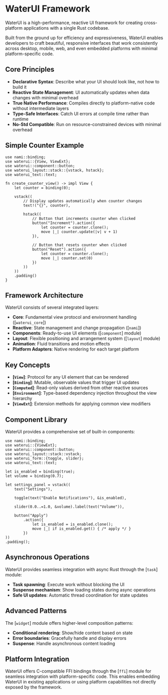 # WaterUI Framework

WaterUI is a high-performance, reactive UI framework for creating cross-platform applications
with a single Rust codebase.

Built from the ground up for efficiency and expressiveness, WaterUI enables developers to craft
beautiful, responsive interfaces that work consistently across desktop, mobile, web, and even
embedded platforms with minimal platform-specific code.

## Core Principles

- **Declarative Syntax**: Describe what your UI should look like, not how to build it
- **Reactive State Management**: UI automatically updates when data changes with minimal overhead
- **True Native Performance**: Compiles directly to platform-native code without intermediate layers
- **Type-Safe Interfaces**: Catch UI errors at compile time rather than runtime
- **No-Std Compatible**: Run on resource-constrained devices with minimal overhead

## Simple Counter Example

```rust,ignore
use nami::binding;
use waterui::{View, ViewExt};
use waterui::component::button;
use waterui_layout::stack::{vstack, hstack};
use waterui_text::text;

fn create_counter_view() -> impl View {
    let counter = binding(0);

    vstack((
        // Display updates automatically when counter changes
        text!("{}", counter),

        hstack((
            // Button that increments counter when clicked
            button("Increment").action({
                let counter = counter.clone();
                move |_| counter.update(|v| v + 1)
            }),

            // Button that resets counter when clicked
            button("Reset").action({
                let counter = counter.clone();
                move |_| counter.set(0)
            })
        ))
    ))
    .padding()
}
```

## Framework Architecture

WaterUI consists of several integrated layers:

- **Core**: Fundamental view protocol and environment handling ([`waterui_core`])
- **Reactive**: State management and change propagation ([`nami`])
- **Components**: Ready-to-use UI elements ([`component`] module)
- **Layout**: Flexible positioning and arrangement system ([`layout`] module)
- **Animation**: Fluid transitions and motion effects
- **Platform Adapters**: Native rendering for each target platform

## Key Concepts

- **[`View`]**: Protocol for any UI element that can be rendered
- **[`Binding`]**: Mutable, observable values that trigger UI updates
- **[`Computed`]**: Read-only values derived from other reactive sources
- **[`Environment`]**: Type-based dependency injection throughout the view hierarchy
- **[`ViewExt`]**: Extension methods for applying common view modifiers

## Component Library

WaterUI provides a comprehensive set of built-in components:

```rust,ignore
use nami::binding;
use waterui::{ViewExt};
use waterui::component::button;
use waterui_layout::stack::vstack;
use waterui_form::{toggle, slider};
use waterui_text::text;

let is_enabled = binding(true);
let volume = binding(0.7);

let settings_panel = vstack((
    text("Settings"),

    toggle(text("Enable Notifications"), &is_enabled),

    slider(0.0..=1.0, &volume).label(text("Volume")),

    button("Apply")
        .action({
            let is_enabled = is_enabled.clone();
            move |_| if is_enabled.get() { /* apply */ }
        })
))
.padding();
```

## Asynchronous Operations

WaterUI provides seamless integration with async Rust through the [`task`] module:

- **Task spawning**: Execute work without blocking the UI
- **Suspense mechanism**: Show loading states during async operations
- **Safe UI updates**: Automatic thread coordination for state updates

## Advanced Patterns

The [`widget`] module offers higher-level composition patterns:

- **Conditional rendering**: Show/hide content based on state
- **Error boundaries**: Gracefully handle and display errors
- **Suspense**: Handle asynchronous content loading

## Platform Integration

WaterUI offers C-compatible FFI bindings through the [`ffi`] module for seamless
integration with platform-specific code. This enables embedding WaterUI in existing
applications or using platform capabilities not directly exposed by the framework.
